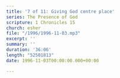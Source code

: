 ```yaml
---
title: '7 of 11: Giving God centre place'
series: The Presence of God
scripture: 1 Chronicles 15
church: esher
file: "/1996/1996-11-03.mp3"
excerpt: ''
summary: ''
duration: '36:06'
length: "52501813"
date: 1996-11-03T00:00:00.000+00:00

---
```

